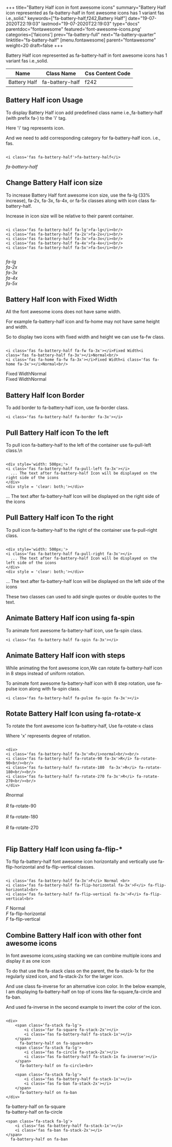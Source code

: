 +++
title="Battery Half icon in font awesome icons"
summary="Battery Half icon represented as fa-battery-half in font awesome icons has 1 variant fas i.e.,solid."
keywords=["fa-battery-half,f242,Battery Half"]
date="19-07-2020T22:19:03"
lastmod="19-07-2020T22:19:03"
type="docs"
parentdoc="fontawesome"
featured='font-awesome-icons.png'
categories=['faicons']
prev="fa-battery-full"
next="fa-battery-quarter"
linktitle="fa-battery-half"
[menu.fontawesome]
parent="fontawesome"
weight=20
draft=false
+++


Battery Half icon represented as fa-battery-half in font awesome icons has 1 variant fas i.e.,solid.

<div class='table-responsive'><table class='table'><thead><tr><th>Name</th><th>Class Name</th><th>Css Content Code</th></tr></thead><tbody><tr><td>Battery Half</td><td>fa-battery-half</td><td>f242</td></tr></tbody></table></div>



## Battery Half icon Usage

To display Battery Half icon add predefined class name i.e.,fa-battery-half (with prefix fa-) to the 'i' tag.

Here 'i' tag represents icon.

And we need to add corresponding category for fa-battery-half icon. i.e., fas.


```

<i class='fas fa-battery-half'>fa-battery-half</i>
```

<i class='fas fa-battery-half'>fa-battery-half</i>




## Change Battery Half icon size
To increase Battery Half font awesome icon size, use the fa-lg (33% increase), fa-2x, fa-3x, fa-4x, or fa-5x classes along with icon class fa-battery-half.

Increase in icon size will be relative to their parent container. 

```

<i class='fas fa-battery-half fa-lg'>fa-lg</i><br/>
<i class='fas fa-battery-half fa-2x'>fa-2x</i><br/>
<i class='fas fa-battery-half fa-3x'>fa-3x</i><br/>
<i class='fas fa-battery-half fa-4x'>fa-4x</i><br/>
<i class='fas fa-battery-half fa-5x'>fa-5x</i><br/>
            
```

<i class='fas fa-battery-half fa-lg'>fa-lg</i><br/>
<i class='fas fa-battery-half fa-2x'>fa-2x</i><br/>
<i class='fas fa-battery-half fa-3x'>fa-3x</i><br/>
<i class='fas fa-battery-half fa-4x'>fa-4x</i><br/>
<i class='fas fa-battery-half fa-5x'>fa-5x</i><br/>
            



## Battery Half Icon with Fixed Width 

All the font awesome icons does not have same width.

For example fa-battery-half icon and fa-home may not have same height and width.

So to display two icons with fixed width and height we can use fa-fw class.


```

<i class='fas fa-battery-half fa-fw fa-3x'></i>Fixed Width<i class='fas fa-battery-half fa-3x'></i>Normal<br/>
<i class='fas fa-home fa-fw fa-3x'></i>Fixed Width<i class='fas fa-home fa-3x'></i>Normal<br/>
```

<i class='fas fa-battery-half fa-fw fa-3x'></i>Fixed Width<i class='fas fa-battery-half fa-3x'></i>Normal<br/>
<i class='fas fa-home fa-fw fa-3x'></i>Fixed Width<i class='fas fa-home fa-3x'></i>Normal<br/>



## Battery Half Icon Border 

To add border to fa-battery-half icon, use fa-border class.


```
<i class='fas fa-battery-half fa-border fa-3x'></i>

```
<i class='fas fa-battery-half fa-border fa-3x'></i>





## Pull Battery Half icon To the left

To pull icon fa-battery-half to the left of the container use fa-pull-left class.\n

```

<div style='width: 500px;'>
<i class='fas fa-battery-half fa-pull-left fa-3x'></i>
  ... The text after fa-battery-half Icon will be displayed on the right side of the icons
</div>
<div style = 'clear: both;'></div>
```

<div style='width: 500px;'>
<i class='fas fa-battery-half fa-pull-left fa-3x'></i>
  ... The text after fa-battery-half Icon will be displayed on the right side of the icons
</div>
<div style = 'clear: both;'></div>




## Pull Battery Half icon To the right
To pull icon fa-battery-half to the right of the container use fa-pull-right class.

```

<div style='width: 500px;'>
<i class='fas fa-battery-half fa-pull-right fa-3x'></i>
  ... The text after fa-battery-half Icon will be displayed on the left side of the icons
</div>
<div style = 'clear: both;'></div>
```

<div style='width: 500px;'>
<i class='fas fa-battery-half fa-pull-right fa-3x'></i>
  ... The text after fa-battery-half Icon will be displayed on the left side of the icons
</div>
<div style = 'clear: both;'></div>

These two classes can used to add single quotes or double quotes to the text.


## Animate Battery Half icon using fa-spin
To animate font awesome fa-battery-half icon, use fa-spin class.

```
<i class='fas fa-battery-half fa-spin fa-3x'></i>
```
<i class='fas fa-battery-half fa-spin fa-3x'></i>




## Animate Battery Half icon with steps
While animating the font awesome icon,We can rotate fa-battery-half icon in 8 steps instead of uniform rotation.

To animate font awesome fa-battery-half icon with 8 step rotation, use fa-pulse icon along with fa-spin class.


```
<i class='fas fa-battery-half fa-pulse fa-spin fa-3x'></i>

```
<i class='fas fa-battery-half fa-pulse fa-spin fa-3x'></i>





## Rotate Battery Half Icon using fa-rotate-x
To rotate the font awesome icon fa-battery-half, Use fa-rotate-x class

Where 'x' represents degree of rotation.


```

<div>
<i class='fas fa-battery-half fa-3x'>R</i>normal<br/><br/>
<i class='fas fa-battery-half fa-rotate-90 fa-3x'>R</i> fa-rotate-90<br/><br/> 
<i class='fas fa-battery-half fa-rotate-180  fa-3x'>R</i> fa-rotate-180<br/><br/> 
<i class='fas fa-battery-half fa-rotate-270 fa-3x'>R</i> fa-rotate-270<br/><br/>
</div>
```

<div>
<i class='fas fa-battery-half fa-3x'>R</i>normal<br/><br/>
<i class='fas fa-battery-half fa-rotate-90 fa-3x'>R</i> fa-rotate-90<br/><br/> 
<i class='fas fa-battery-half fa-rotate-180  fa-3x'>R</i> fa-rotate-180<br/><br/> 
<i class='fas fa-battery-half fa-rotate-270 fa-3x'>R</i> fa-rotate-270<br/><br/>
</div>




## Flip Battery Half Icon using fa-flip-*
To flip fa-battery-half font awesome icon horizontally and vertically use fa-flip-horizontal and fa-flip-vertical classes. 

```

<i class='fas fa-battery-half fa-3x'>F</i> Normal <br>
<i class='fas fa-battery-half fa-flip-horizontal fa-3x'>F</i> fa-flip-horizontal<br>
<i class='fas fa-battery-half fa-flip-vertical fa-3x'>F</i> fa-flip-vertical<br>
```

<i class='fas fa-battery-half fa-3x'>F</i> Normal <br>
<i class='fas fa-battery-half fa-flip-horizontal fa-3x'>F</i> fa-flip-horizontal<br>
<i class='fas fa-battery-half fa-flip-vertical fa-3x'>F</i> fa-flip-vertical<br>




## Combine Battery Half icon with other font awesome icons
In font awesome icons,using stacking we can combine multiple icons and display it as one icon 

To do that use the fa-stack class on the parent, the fa-stack-1x for the regularly sized icon, and fa-stack-2x for the larger icon.

And use class fa-inverse for an alternative icon color. 
In the below example, I am displaying fa-battery-half on top of icons like fa-square,fa-circle and fa-ban.

And used fa-inverse in the second example to invert the color of the icon.

```

<div>
    <span class='fa-stack fa-lg'>
        <i class='far fa-square fa-stack-2x'></i>
        <i class='fas fa-battery-half fa-stack-1x'></i>
    </span>
      fa-battery-half on fa-square<br>
    <span class='fa-stack fa-lg'>
        <i class='fas fa-circle fa-stack-2x'></i>
        <i class='fas fa-battery-half fa-stack-1x fa-inverse'></i>
    </span>
      fa-battery-half on fa-circle<br>

    <span class='fa-stack fa-lg'>
        <i class='fas fa-battery-half fa-stack-1x'></i>
        <i class='fas fa-ban fa-stack-2x'></i>
    </span>
      fa-battery-half on fa-ban
</div>
```

<div>
    <span class='fa-stack fa-lg'>
        <i class='far fa-square fa-stack-2x'></i>
        <i class='fas fa-battery-half fa-stack-1x'></i>
    </span>
      fa-battery-half on fa-square<br>
    <span class='fa-stack fa-lg'>
        <i class='fas fa-circle fa-stack-2x'></i>
        <i class='fas fa-battery-half fa-stack-1x fa-inverse'></i>
    </span>
      fa-battery-half on fa-circle<br>

    <span class='fa-stack fa-lg'>
        <i class='fas fa-battery-half fa-stack-1x'></i>
        <i class='fas fa-ban fa-stack-2x'></i>
    </span>
      fa-battery-half on fa-ban
</div>






